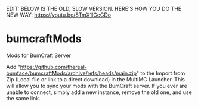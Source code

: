 EDIT: BELOW IS THE OLD, SLOW VERSION. HERE'S HOW YOU DO THE NEW WAY:
https://youtu.be/8TmX1lGeGDo

# bumcraftMods
Mods for BumCraft Server

Add "https://github.com/thereal-bumface/bumcraftMods/archive/refs/heads/main.zip" to the Import from Zip (Local file or link to a direct download) in the MultiMC Launcher. This will allow you to sync your mods with the BumCraft server. If you ever are unable to connect, simply add a new instance, remove the old one, and use the same link.


